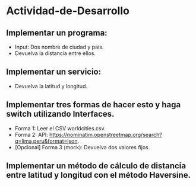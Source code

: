 # Actividad-de-Desarrollo
## Implementar un programa:
- Input: Dos nombre de ciudad y país.
- Devuelva la distancia entre ellos.
## Implementar un servicio:
- Devuelva la latitud y longitud.
## Implementar tres formas de hacer esto y haga switch utilizando Interfaces.
- Forma 1: Leer el CSV worldcities.csv.
- Forma 2: API: https://nominatim.openstreetmap.org/search?q=lima,peru&format=json.
- [Opcional] Forma 3 (mock): Devuelva dos valores fijos.
## Implementar un método de cálculo de distancia entre latitud y longitud con el método Haversine.
